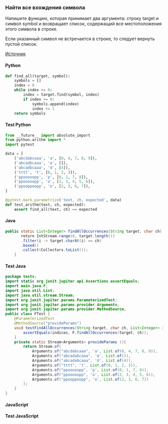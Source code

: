 ### Найти все вхождения символа

Напишите функцию, которая принимает два аргумента: строку target и символ symbol и возвращает список, содержащий все местоположения этого символа в строке.

Если указанный символ не встречается в строке, то следует вернуть пустой список.

[Источник](https://stepik.org/lesson/331754/step/10?thread=solutions&unit=315133)

<!-- tabs:start -->
#### **Python**
```python
def find_all(target, symbol):
    symbols = []
    index = 0
    while index >= 0:
        index = target.find(symbol, index)
        if index >= 0:
            symbols.append(index)
            index += 1
    return symbols
```

#### **Test Python**
```python
from __future__ import absolute_import
from python.arithm import *
import pytest

data = [
    ('abcdabcaaa', 'a', [0, 4, 7, 8, 9]),
    ('abcadbcaaa', 'e', []),
    ('abcadbcaaa', 'd', [4]),
    ('tttt', 't', [0, 1, 2, 3]),
    ('ppooooopp', 'p', [0, 1, 7, 8]),
    ('ppooooopp', 'o', [2, 3, 4, 5, 6]),
    ('ppooppoopp', 'o', [2, 3, 6, 7]),
]

@pytest.mark.parametrize('text, ch, expected', data)
def test_arithm(text, ch, expected):
    assert find_all(text, ch) == expected
```

#### **Java**
```java
public static List<Integer> findAllOccurrences(String target, char ch) {
       return IntStream.range(0, target.length())
       .filter(i -> target.charAt(i) == ch)
       .boxed()
       .collect(Collectors.toList());        
    }
```

#### **Test Java**
```java
package tests;
import static org.junit.jupiter.api.Assertions.assertEquals;
import main.java.F;
import java.util.List;
import java.util.stream.Stream;
import org.junit.jupiter.params.ParameterizedTest;
import org.junit.jupiter.params.provider.Arguments;
import org.junit.jupiter.params.provider.MethodSource;
public class FTest {
    @ParameterizedTest
    @MethodSource("provideParams")
    void testFindAllOccurrences(String target, char ch, List<Integer> indices) {
        assertEquals(indices, F.findAllOccurrences(target, ch));
    }
    private static Stream<Arguments> provideParams (){
        return Stream.of(
            Arguments.of("abcdabcaaa", 'a', List.of(0, 4, 7, 8, 9)),
            Arguments.of("abcadabcaaa", 'e', List.of()),
            Arguments.of("abcadabcaaa", 'd', List.of(4)),
            Arguments.of("tttt", 't', List.of(0, 1, 2, 3)),
            Arguments.of("ppooooopp", 'p', List.of(0, 1, 7, 8)),
            Arguments.of("ppooooopp", 'o', List.of(2, 3, 4, 5, 6)),
            Arguments.of("ppooppoopp", 'o', List.of(2, 3, 6, 7))
        );
    } 
}
```

#### **JavaScript**


#### **Test JavaScript**

<!-- tabs:end -->

